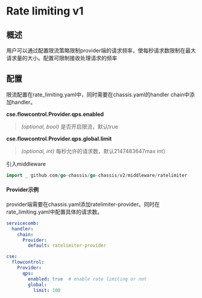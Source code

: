 # Rate limiting v1
## 概述

用户可以通过配置限流策略限制provider端的请求频率，使每秒请求数限制在最大请求量的大小。配置可限制接收处理请求的频率

## 配置

限流配置在rate_limiting.yaml中，同时需要在chassis.yaml的handler chain中添加handler。

**cse.flowcontrol.Provider.qps.enabled**
> *(optional, bool)* 是否开启限流，默认true

**cse.flowcontrol.Provider.qps.global.limit**
> *(optional, int)* 每秒允许的请求数，默认2147483647max int）

引入middleware
```go
import _ github.com/go-chassis/go-chassis/v2/middleware/ratelimiter
```
#### Provider示例

provider端需要在chassis.yaml添加ratelimiter-provider。同时在rate\_limiting.yaml中配置具体的请求数。

```yaml
servicecomb:
  handler:
    chain:
      Provider:
        default: ratelimiter-provider
```

```yaml
cse:
  flowcontrol:
    Provider:
      qps:
        enabled: true  # enable rate limiting or not
        global:
          limit: 100 
```
